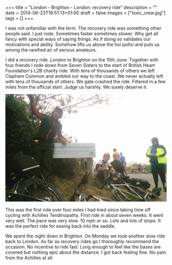 +++
title = "London - Brighton - London: recovery ride"
description = ""
date = 2014-06-23T19:51:13+01:00
draft = false
images = ["toxic_crew.jpg"]
tags = []
+++

I was not unfamiliar with the term. The recovery ride was something other people said. I just rode. Sometimes faster sometimes slower. Why get all fancy with special ways of saying things. As if doing so validates our motivations and ability. Somehow lifts us above the hoi polloi and puts us among the rarefied air of serious amateurs.

I did a recovery ride. London to Brighton on the 15th June. Together with four friends I rode down from Seven Sisters to the start of British Heart Foundation's L2B charity ride. With tens of thousands of others we left Clapham Common and ambled our way to the coast. We never actually left with tens of thousands of others. We gate crashed the ride. Filtered in a few miles from the official start. Judge us harshly. We surely deserve it.

![A group of cyclists taking a rest break at Ditchling Beacon with their bicycles, where several people are sitting on the ground while one person stands with arms raised in celebration next to a welcome sign, with misty or foggy conditions visible in the background](toxic_crew.jpg "Toxic Crew")

This was the first ride over four miles I had tried since taking time off cycling with Achilles Tendinopathy. First ride in about seven weeks. It went very well. The pace was very slow. 10 mph or so. Lots and lots of stops. It was the perfect ride for easing back into the saddle.

We spent the night down in Brighton. On Monday we took another slow ride back to London. As far as recovery rides go I thoroughly recommend the occasion. No incentive to ride fast. Long enough to feel like the bases are covered but nothing epic about the distance. I got back feeling fine. No pain from the Achilles at all.
